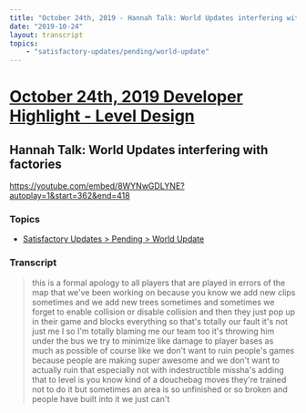 ```yaml
---
title: "October 24th, 2019 - Hannah Talk: World Updates interfering with factories"
date: "2019-10-24"
layout: transcript
topics: 
    - "satisfactory-updates/pending/world-update"
---
```

# [October 24th, 2019 Developer Highlight - Level Design](../2019-10-24.md)
## Hannah Talk: World Updates interfering with factories
https://youtube.com/embed/8WYNwGDLYNE?autoplay=1&start=362&end=418
### Topics
* [Satisfactory Updates > Pending > World Update](../topics/satisfactory-updates/pending/world-update.md)

### Transcript

> this is a formal apology to all players
> that are played in errors of the map
> that we've been working on because you
> know we add new clips sometimes and we
> add new trees sometimes and sometimes we
> forget to enable collision or disable
> collision and then they just pop up in
> their game and blocks everything so
> that's totally our fault it's not just
> me I so I'm totally blaming me our team
> too
> it's throwing him under the bus we try
> to minimize like damage to player bases
> as much as possible of course like we
> don't want to ruin people's games
> because people are making super awesome
>  and we don't want to actually ruin
> that especially not with indestructible
> missha's adding that to level is you
> know kind of a douchebag moves they're
> trained not to do it but sometimes an
> area is so unfinished or so broken and
> people have built into it we just can't

